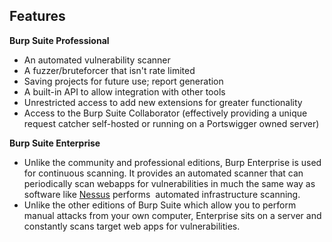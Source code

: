 ## Features
**Burp Suite Professional**
- An automated vulnerability scanner
- A fuzzer/bruteforcer that isn't rate limited
- Saving projects for future use; report generation
- A built-in API to allow integration with other tools
- Unrestricted access to add new extensions for greater functionality
- Access to the Burp Suite Collaborator (effectively providing a unique request catcher self-hosted or running on a Portswigger owned server)

**Burp Suite Enterprise**
- Unlike the community and professional editions, Burp Enterprise is used for continuous scanning. It provides an automated scanner that can periodically scan webapps for vulnerabilities in much the same way as software like [Nessus](https://tryhackme.com/room/rpnessusredux) performs  automated infrastructure scanning.
- Unlike the other editions of Burp Suite which allow you to perform manual attacks from your own computer, Enterprise sits on a server and constantly scans target web apps for vulnerabilities.
